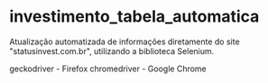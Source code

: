 # investimento_tabela_automatica
Atualização automatizada de informações diretamente do site "statusinvest.com.br", utilizando a biblioteca Selenium.

geckodriver - Firefox
chromedriver - Google Chrome
